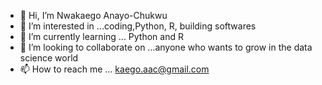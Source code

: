 - 👋 Hi, I’m Nwakaego Anayo-Chukwu
- 👀 I’m interested in ...coding,Python, R, building softwares 
- 🌱 I’m currently learning ... Python and R
- 💞️ I’m looking to collaborate on ...anyone who wants to grow in the data science world 
- 📫 How to reach me ... kaego.aac@gmail.com 

<!---
Nwakaegoaac/Nwakaegoaac is a ✨ special ✨ repository because its `README.md` (this file) appears on your GitHub profile.
You can click the Preview link to take a look at your changes.
--->
